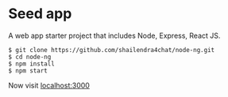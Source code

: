 # Seed app

A web app starter project that includes Node, Express, React JS.

```
$ git clone https://github.com/shailendra4chat/node-ng.git
$ cd node-ng
$ npm install
$ npm start
```

Now visit [localhost:3000](http://localhost:3000/)
